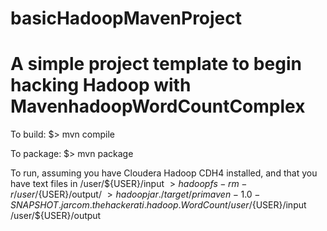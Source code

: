 basicHadoopMavenProject
=======================

A simple project template to begin hacking Hadoop with MavenhadoopWordCountComplex
======================

To build:
$> mvn compile

To package:
$> mvn package

To run, assuming you have Cloudera Hadoop CDH4 installed, and that you have text files in /user/${USER}/input
$> hadoop fs -rm -r /user/${USER}/output/
$> hadoop jar ./target/primaven-1.0-SNAPSHOT.jar com.thehackerati.hadoop.WordCount /user/${USER}/input /user/${USER}/output

